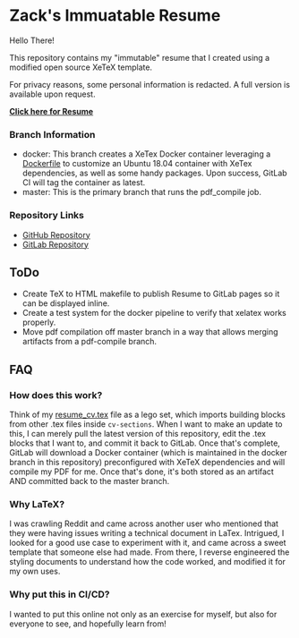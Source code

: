# Zack's Immuatable Resume
Hello There!

This repository contains my "immutable" resume that I created using a modified open source XeTeX template.

For privacy reasons, some personal information is redacted. A full version is available upon request.

**[Click here for Resume](resume_cv.pdf)**

### Branch Information
- docker: This branch creates a XeTex Docker container leveraging a [Dockerfile](Dockerfile) to customize an Ubuntu 18.04 container with XeTex dependencies, as well as some handy packages. Upon success, GitLab CI will tag the container as latest.
- master: This is the primary branch that runs the pdf_compile job.

### Repository Links
- [GitHub Repository](https://github.com/zackhorvath/resume)
- [GitLab Repository](https://gitlab.com/zackhorvath/resume)

## ToDo
- Create TeX to HTML makefile to publish Resume to GitLab pages so it can be displayed inline.
- Create a test system for the docker pipeline to verify that xelatex works properly.
- Move pdf compilation off master branch in a way that allows merging artifacts from a pdf-compile branch.

## FAQ
### How does this work?
Think of my [resume_cv.tex](resume_cv.tex) file as a lego set, which imports building blocks from other .tex files inside `cv-sections`. When I want to make an update to this, I can merely pull the latest version of this repository, edit the .tex blocks that I want to, and commit it back to GitLab. Once that's complete, GitLab will download a Docker container (which is maintained in the docker branch in this repository) preconfigured with XeTeX dependencies and will compile my PDF for me. Once that's done, it's both stored as an artifact AND committed back to the master branch.

### Why LaTeX?
I was crawling Reddit and came across another user who mentioned that they were having issues writing a technical document in LaTex. Intrigued, I looked for a good use case to experiment with it, and came across a sweet template that someone else had made. From there, I reverse engineered the styling documents to understand how the code worked, and modified it for my own uses.

### Why put this in CI/CD?
I wanted to put this online not only as an exercise for myself, but also for everyone to see, and hopefully learn from!
